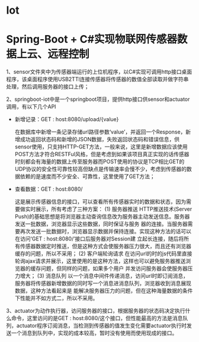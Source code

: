 # Iot

# Spring-Boot + C#实现物联网传感器数据上云、远程控制

1、sensor文件夹中为传感器端运行的上位机程序，以C#实现可调用http接口桌面程序，该桌面程序使用USB2TTl连接传感器将传感器的数值全部读取并做字符串处理，然后调用服务器的接口上传；

2、springboot-iot中是一个springboot项目，提供http接口供sensor和actuator调用，有以下几个API

  - 新增记录：GET : host:8080/upload/{value}
  
    在数据库中新增一条记录存储url路径参数‘value’，并返回一个Response，新增成功返回状态码和新增的JSON数据，失败返回状态码和错误信息，供sensor使用，只支持HTTP-GET方法，一般来说，这里是新增数据应该使用POST方法才符合RESTFul风格，但是考虑到如果该项目真正实现的话传感器时刻都会有海量的数据上传至服务器而POST使用的协议是TCP相比GET的UDP协议的安全性可靠性较高但缺点是传输速率会慢不少，考虑到传感器的数据依赖的是速度而不少安全、可靠性，这里使用了GET方法；
    
  - 查看数据：GET : host:8080/
  
     这是展示传感器信息的接口，可以查看所有传感器实时的数据和状态，因为需要做实时展示，所有考虑了三种方案：
        (1) 服务器推送
             HTTP推送技术(Server Push)的基础思想是将浏览器主动查询信息改为服务器主动发送信息。服务器发送一批数据，浏览器显示这些数据，同时保证与服务              器的连接。当服务器需要再次发送一批数据时，浏览器显示数据并保持连接。实现这种方法的话可以在访问‘GET : host:8080/’接口后服务器对Session建              立起长连接，随后将所有传感器数据定时推送，但是这种方式会使服务器压力很大，而且还有浏览器缓存的问题，所以不采用；
        (2) 客户端轮询请求
             在访问url的时的js代码里直接轮询ajax请求并展示，这里使用的是这种方法，这样也可以避免服务器推送浏览器的缓存问题，但同样的问题，如果多个用户              并发访问服务器会使服务器压力增大；
        (3) 消息队列
             以一个消息中间件传递消息，访问url时即订阅消息，服务器将传感器新增数据的同时写一个消息进消息队列，浏览器收到消息展现数据，这种方法看起来是              能解决服务器压力的问题，但在这种海量数据的条件下性能并不如方式二，所以不采用。
             
3、actuator为动作执行器，访问服务器的接口，根据服务器的状态码决定执行什么命令，这里访问的是GET : host:8080/这个接口，但性能最高的方法是消息队列，actuator程序订阅消息，当检测到传感器的值发生变化需要actuator执行时发送一个消息到队列中，实现的成本较高，暂时没有使用而使用现成的接口。
